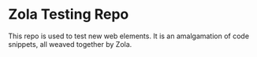 # Zola Testing Repo

This repo is used to test new web elements. It is an amalgamation of code snippets, all weaved together by Zola.
